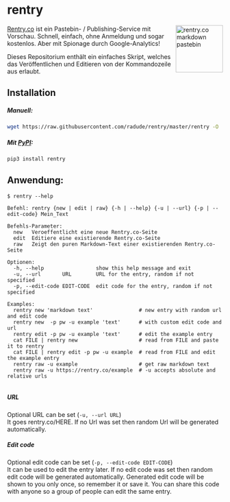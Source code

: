 # rentry

<a href="https://rentry.co/"><img width="110" height="110" src="https://rentry.co/static/logo-border-fit.png" align="right" alt="rentry.co markdown pastebin"></a>

[Rentry.co](https://rentry.co) ist ein Pastebin- / Publishing-Service mit Vorschau. Schnell, einfach, ohne Anmeldung und sogar kostenlos. Aber mit Spionage durch Google-Analytics!  

Dieses Repositorium enth&auml;lt ein einfaches Skript, welches das Ver&ouml;ffentlichen und Editieren von der Kommandozeile aus erlaubt.

  
## Installation

##### Manuell:  
```sh
wget https://raw.githubusercontent.com/radude/rentry/master/rentry -O ./rentry && chmod +x ./rentry
```

##### Mit [PyPI](https://pypi.python.org/pypi/rentry):
```sh
pip3 install rentry
```

## Anwendung:

```console
$ rentry --help

Befehl: rentry {new | edit | raw} {-h | --help} {-u | --url} {-p | --edit-code} Mein_Text

Befehls-Parameter:
  new   Veroeffentlicht eine neue Rentry.co-Seite
  edit  Editiere eine existierende Rentry.co-Seite
  raw   Zeigt den puren Markdown-Text einer existierenden Rentry.co-Seite
  
Optionen:
  -h, --help                 show this help message and exit
  -u, --url       URL        URL for the entry, random if not specified
  -p, --edit-code EDIT-CODE  edit code for the entry, random if not specified
    
Examples:
  rentry new 'markdown text'               # new entry with random url and edit code
  rentry new  -p pw -u example 'text'      # with custom edit code and url 
  rentry edit -p pw -u example 'text'      # edit the example entry
  cat FILE | rentry new                    # read from FILE and paste it to rentry
  cat FILE | rentry edit -p pw -u example  # read from FILE and edit the example entry
  rentry raw -u example                    # get raw markdown text
  rentry raw -u https://rentry.co/example  # -u accepts absolute and relative urls
    
```

##### URL

Optional URL can be set (`-u, --url URL`)  
It goes rentry.co/HERE. If no Url was set then random Url will be generated automatically.

##### Edit code

Optional edit code can be set (`-p, --edit-code EDIT-CODE`)  
It can be used to edit the entry later. If no edit code was set then random edit code will be generated automatically. Generated edit code will be shown to you only once, so remember it or save it. You can share this code with anyone so a group of people can edit the same entry.

